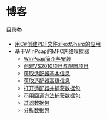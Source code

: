 # 博客 #
[目录](https://github.com/Heatwave/Blog/issues):books:
* [用C#创建PDF文件:iTextSharp的应用](https://github.com/Heatwave/Blog/issues/1)
* 基于WinPcap的MFC网络嗅探器
  * [WinPcap简介与安装](https://github.com/Heatwave/Blog/issues/2)
  * [创建VS2010项目与配置项目](https://github.com/Heatwave/Blog/issues/3)
  * [获取适配器基本信息](https://github.com/Heatwave/Blog/issues/4)
  * [获取适配器高级信息](https://github.com/Heatwave/Blog/issues/5)
  * [打开适配器并捕获数据包](https://github.com/Heatwave/Blog/issues/6)
  * [不用回调方法捕获数据包](https://github.com/Heatwave/Blog/issues/7)
  * [过滤数据包](https://github.com/Heatwave/Blog/issues/8)
  * [分析数据包](https://github.com/Heatwave/Blog/)
